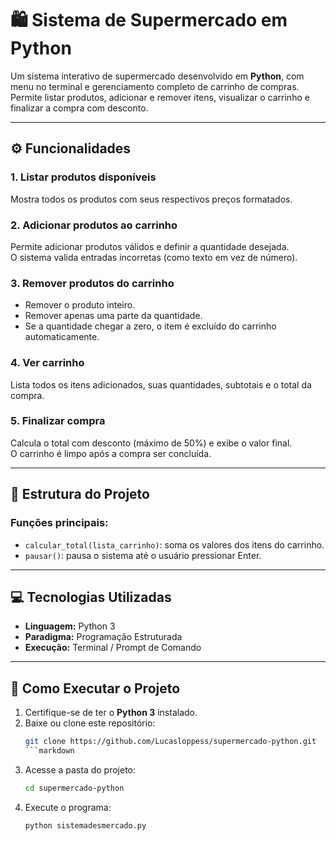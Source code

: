 # 🛍️ Sistema de Supermercado em Python

Um sistema interativo de supermercado desenvolvido em **Python**, com menu no terminal e gerenciamento completo de carrinho de compras.  
Permite listar produtos, adicionar e remover itens, visualizar o carrinho e finalizar a compra com desconto.

---

## ⚙️ Funcionalidades

### 1. Listar produtos disponíveis
Mostra todos os produtos com seus respectivos preços formatados.

### 2. Adicionar produtos ao carrinho
Permite adicionar produtos válidos e definir a quantidade desejada.  
O sistema valida entradas incorretas (como texto em vez de número).

### 3. Remover produtos do carrinho
- Remover o produto inteiro.  
- Remover apenas uma parte da quantidade.  
- Se a quantidade chegar a zero, o item é excluído do carrinho automaticamente.

### 4. Ver carrinho
Lista todos os itens adicionados, suas quantidades, subtotais e o total da compra.

### 5. Finalizar compra
Calcula o total com desconto (máximo de 50%) e exibe o valor final.  
O carrinho é limpo após a compra ser concluída.

---

## 🧩 Estrutura do Projeto

### Funções principais:
- `calcular_total(lista_carrinho)`: soma os valores dos itens do carrinho.  
- `pausar()`: pausa o sistema até o usuário pressionar Enter.

---

## 💻 Tecnologias Utilizadas
- **Linguagem:** Python 3  
- **Paradigma:** Programação Estruturada  
- **Execução:** Terminal / Prompt de Comando

---

## 🚀 Como Executar o Projeto

1. Certifique-se de ter o **Python 3** instalado.  
2. Baixe ou clone este repositório:
   ```bash
   git clone https://github.com/Lucasloppess/supermercado-python.git
   ```markdown
3. Acesse a pasta do projeto:
   ```bash
   cd supermercado-python
4. Execute o programa:
   ```bash
   python sistemadesmercado.py
